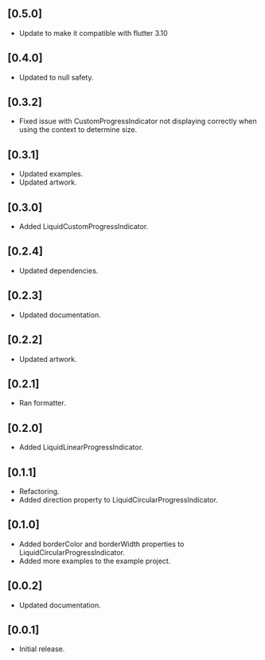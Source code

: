 ## [0.5.0]

- Update to make it compatible with flutter 3.10

## [0.4.0]

- Updated to null safety.

## [0.3.2]

- Fixed issue with CustomProgressIndicator not displaying correctly when using the context to determine size.

## [0.3.1]

- Updated examples.
- Updated artwork.

## [0.3.0]

- Added LiquidCustomProgressIndicator.

## [0.2.4]

- Updated dependencies.

## [0.2.3]

- Updated documentation.

## [0.2.2]

- Updated artwork.

## [0.2.1]

- Ran formatter.

## [0.2.0]

- Added LiquidLinearProgressIndicator.

## [0.1.1]

- Refactoring.
- Added direction property to LiquidCircularProgressIndicator.

## [0.1.0]

- Added borderColor and borderWidth properties to LiquidCircularProgressIndicator.
- Added more examples to the example project.

## [0.0.2]

- Updated documentation.

## [0.0.1]

- Initial release.
